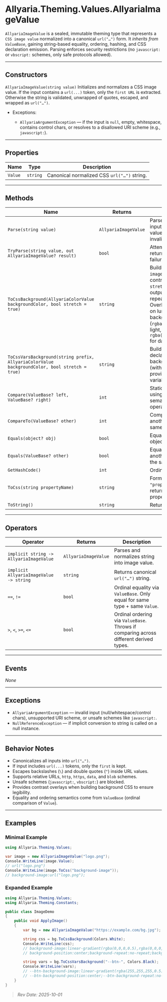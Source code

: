# Allyaria.Theming.Values.AllyariaImageValue

`AllyariaImageValue` is a sealed, immutable theming type that represents a `CSS image value` normalized into a canonical
`url("…")` form.
It *inherits from `ValueBase`*, gaining string-based equality, ordering, hashing, and CSS declaration emission.
Parsing enforces security restrictions (no `javascript:` or `vbscript:` schemes, only safe protocols allowed).

---

## Constructors

`AllyariaImageValue(string value)`
Initializes and normalizes a CSS image value. If the input contains a `url(...)` token, only the `first URL` is
extracted. Otherwise the string is validated, unwrapped of quotes, escaped, and wrapped as `url("…")`.

* Exceptions:

    * `AllyariaArgumentException` — if the input is `null`, empty, whitespace, contains control chars, or resolves to a
      disallowed URI scheme (e.g., `javascript:`).

---

## Properties

| Name    | Type     | Description                                 |
|---------|----------|---------------------------------------------|
| `Value` | `string` | Canonical normalized CSS `url("…")` string. |

---

## Methods

| Name                                                                                          | Returns              | Description                                                                                                                                                                                                                             |
|-----------------------------------------------------------------------------------------------|----------------------|-----------------------------------------------------------------------------------------------------------------------------------------------------------------------------------------------------------------------------------------|
| `Parse(string value)`                                                                         | `AllyariaImageValue` | Parses and normalizes input into an image value. Throws on invalid input.                                                                                                                                                               |
| `TryParse(string value, out AllyariaImageValue? result)`                                      | `bool`               | Attempts to parse; returns false on failure.                                                                                                                                                                                            |
| `ToCssBackground(AllyariaColorValue backgroundColor, bool stretch = true)`                    | `string`             | Builds `background-image` CSS (with contrast overlay). If `stretch` is true, also outputs position, repeat, and size. Overlay color depends on luminance of background (`rgba(0,0,0,0.5)` for light, `rgba(255,255,255,0.5)` for dark). |
| `ToCssVarsBackground(string prefix, AllyariaColorValue backgroundColor, bool stretch = true)` | `string`             | Builds CSS variable declarations for a background image (with overlay). Uses provided prefix for variable names.                                                                                                                        |
| `Compare(ValueBase? left, ValueBase? right)`                                                  | `int`                | Static comparison using ordinal semantics. Throws if operand types differ.                                                                                                                                                              |
| `CompareTo(ValueBase? other)`                                                                 | `int`                | Compares with another value of the same type by `Value`.                                                                                                                                                                                |
| `Equals(object? obj)`                                                                         | `bool`               | Equality check against object.                                                                                                                                                                                                          |
| `Equals(ValueBase? other)`                                                                    | `bool`               | Equality check against another `ValueBase` of the same type.                                                                                                                                                                            |
| `GetHashCode()`                                                                               | `int`                | Ordinal hash of `Value`.                                                                                                                                                                                                                |
| `ToCss(string propertyName)`                                                                  | `string`             | Formats `"property:value;"` or returns raw `Value` if no property provided.                                                                                                                                                             |
| `ToString()`                                                                                  | `string`             | Returns `Value`.                                                                                                                                                                                                                        |

---

## Operators

| Operator                                | Returns              | Description                                                                           |
|-----------------------------------------|----------------------|---------------------------------------------------------------------------------------|
| `implicit string -> AllyariaImageValue` | `AllyariaImageValue` | Parses and normalizes string into image value.                                        |
| `implicit AllyariaImageValue -> string` | `string`             | Returns canonical `url("…")` string.                                                  |
| `==`, `!=`                              | `bool`               | Ordinal equality via `ValueBase`. Only equal for same type + same `Value`.            |
| `>`, `<`, `>=`, `<=`                    | `bool`               | Ordinal ordering via `ValueBase`. Throws if comparing across different derived types. |

---

## Events

*None*

---

## Exceptions

* `AllyariaArgumentException` — invalid input (null/whitespace/control chars), unsupported URI scheme, or unsafe schemes
  like `javascript:`.
* `NullReferenceException` — if implicit conversion to string is called on a null instance.

---

## Behavior Notes

* Canonicalizes all inputs into `url("…")`.
* If input includes `url(...)` tokens, only the `first` is kept.
* Escapes backslashes (`\`) and double quotes (`"`) inside URL values.
* Supports relative URLs, `http`, `https`, `data`, and `blob` schemes.
* Unsafe schemes (`javascript:`, `vbscript:`) are blocked.
* Provides contrast overlays when building background CSS to ensure legibility.
* Equality and ordering semantics come from `ValueBase` (ordinal comparison of `Value`).

---

## Examples

### Minimal Example

```csharp
using Allyaria.Theming.Values;

var image = new AllyariaImageValue("logo.png");
Console.WriteLine(image.Value); 
// url("logo.png")
Console.WriteLine(image.ToCss("background-image")); 
// background-image:url("logo.png");
```

### Expanded Example

```csharp
using Allyaria.Theming.Values;
using Allyaria.Theming.Constants;

public class ImageDemo
{
    public void ApplyImage()
    {
        var bg = new AllyariaImageValue("https://example.com/bg.jpg");

        string css = bg.ToCssBackground(Colors.White);
        Console.WriteLine(css);
        // background-image:linear-gradient(rgba(0,0,0,0.5),rgba(0,0,0,0.5)),url("https://example.com/bg.jpg");
        // background-position:center;background-repeat:no-repeat;background-size:cover

        string vars = bg.ToCssVarsBackground("--btn-", Colors.Black);
        Console.WriteLine(vars);
        // --btn-background-image:linear-gradient(rgba(255,255,255,0.5),rgba(255,255,255,0.5)),url("https://example.com/bg.jpg");
        // --btn-background-position:center;--btn-background-repeat:no-repeat;--btn-background-size:cover
    }
}
```

> *Rev Date: 2025-10-01*
